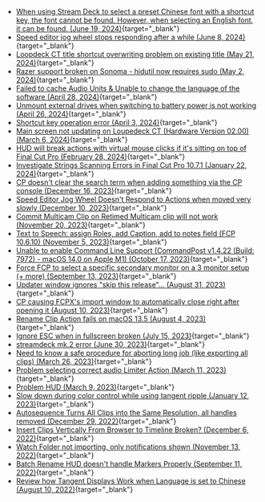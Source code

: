 - [When using Stream Deck to select a preset Chinese font with a shortcut key, the font cannot be found. However, when selecting an English font, it can be found. (June 19, 2024)](https://github.com/CommandPost/CommandPost/issues/3347){target="_blank"}
- [Speed editor jog wheel stops responding after a while (June 8, 2024)](https://github.com/CommandPost/CommandPost/issues/3346){target="_blank"}
- [Loopdeck CT title shortcut overwriting problem on existing title (May 21, 2024)](https://github.com/CommandPost/CommandPost/issues/3342){target="_blank"}
- [Razer support broken on Sonoma - hidutil now requires sudo (May 2, 2024)](https://github.com/CommandPost/CommandPost/issues/3337){target="_blank"}
- [Failed to cache Audio Units & Unable to change the language of the software (April 28, 2024)](https://github.com/CommandPost/CommandPost/issues/3336){target="_blank"}
- [Unmount external drives when switching to battery power is not working (April 26, 2024)](https://github.com/CommandPost/CommandPost/issues/3335){target="_blank"}
- [Shortcut key operation error (April 3, 2024)](https://github.com/CommandPost/CommandPost/issues/3331){target="_blank"}
- [Main screen not updating on Loupedeck CT (Hardware Version 02.00) (March 6, 2024)](https://github.com/CommandPost/CommandPost/issues/3328){target="_blank"}
- [HUD will break actions with virtual mouse clicks if it's sitting on top of Final Cut Pro (February 28, 2024)](https://github.com/CommandPost/CommandPost/issues/3326){target="_blank"}
- [Investigate Strings Scanning Errors in Final Cut Pro 10.7.1 (January 22, 2024)](https://github.com/CommandPost/CommandPost/issues/3316){target="_blank"}
- [CP doesn't clear the search term when adding something via the CP console (December 16, 2023)](https://github.com/CommandPost/CommandPost/issues/3299){target="_blank"}
- [Speed Editor Jog Wheel Doesn't Respond to Actions when moved very slowly (December 10, 2023)](https://github.com/CommandPost/CommandPost/issues/3292){target="_blank"}
- [Commit Multicam Clip on Retimed Multicam clip will not work (November 20, 2023)](https://github.com/CommandPost/CommandPost/issues/3284){target="_blank"}
- [Text to Speech: assign Roles, add Caption, add to notes field (FCP 10.6.10) (November 5, 2023)](https://github.com/CommandPost/CommandPost/issues/3282){target="_blank"}
- [Unable to enable Command Line Support (CommandPost v1.4.22 (Build: 7972) - macOS 14.0 on Apple M1) (October 17, 2023)](https://github.com/CommandPost/CommandPost/issues/3278){target="_blank"}
- [Force FCP to select a specific secondary monitor on a 3 monitor setup (+ more) (September 13, 2023)](https://github.com/CommandPost/CommandPost/issues/3268){target="_blank"}
- [Updater window ignores "skip this release"... (August 31, 2023)](https://github.com/CommandPost/CommandPost/issues/3265){target="_blank"}
- [CP causing FCPX's import window to automatically close right after opening it (August 10, 2023)](https://github.com/CommandPost/CommandPost/issues/3251){target="_blank"}
- [Rename Clip Action fails on macOS 13.5 (August 4, 2023)](https://github.com/CommandPost/CommandPost/issues/3250){target="_blank"}
- [Ignore ESC when in fullscreen broken (July 15, 2023)](https://github.com/CommandPost/CommandPost/issues/3243){target="_blank"}
- [streamdeck mk.2 error (June 30, 2023)](https://github.com/CommandPost/CommandPost/issues/3233){target="_blank"}
- [Need to know a safe procedure for aborting long job (like exporting all clips) (March 26, 2023)](https://github.com/CommandPost/CommandPost/issues/3201){target="_blank"}
- [Problem selecting correct audio Limiter Action (March 11, 2023)](https://github.com/CommandPost/CommandPost/issues/3192){target="_blank"}
- [Problem HUD (March 9, 2023)](https://github.com/CommandPost/CommandPost/issues/3191){target="_blank"}
- [Slow down during color control while using tangent ripple (January 12, 2023)](https://github.com/CommandPost/CommandPost/issues/3172){target="_blank"}
- [Autosequence Turns All Clips into the Same Resolution, all handles removed (December 29, 2022)](https://github.com/CommandPost/CommandPost/issues/3170){target="_blank"}
- [Insert Clips Vertically From Browser to Timeline Broken? (December 6, 2022)](https://github.com/CommandPost/CommandPost/issues/3164){target="_blank"}
- [Watch Folder not importing, only notifications shown (November 13, 2022)](https://github.com/CommandPost/CommandPost/issues/3141){target="_blank"}
- [Batch Rename HUD doesn't handle Markers Properly (September 11, 2022)](https://github.com/CommandPost/CommandPost/issues/3109){target="_blank"}
- [Review how Tangent Displays Work when Language is set to Chinese (August 10, 2022)](https://github.com/CommandPost/CommandPost/issues/3067){target="_blank"}
